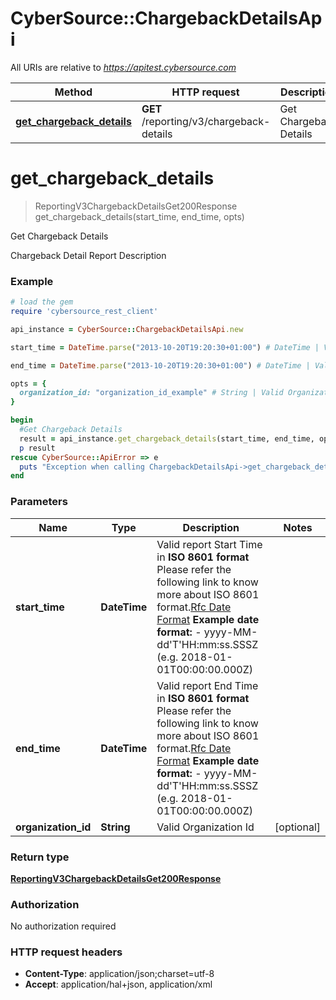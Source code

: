 # CyberSource::ChargebackDetailsApi

All URIs are relative to *https://apitest.cybersource.com*

Method | HTTP request | Description
------------- | ------------- | -------------
[**get_chargeback_details**](ChargebackDetailsApi.md#get_chargeback_details) | **GET** /reporting/v3/chargeback-details | Get Chargeback Details


# **get_chargeback_details**
> ReportingV3ChargebackDetailsGet200Response get_chargeback_details(start_time, end_time, opts)

Get Chargeback Details

Chargeback Detail Report Description

### Example
```ruby
# load the gem
require 'cybersource_rest_client'

api_instance = CyberSource::ChargebackDetailsApi.new

start_time = DateTime.parse("2013-10-20T19:20:30+01:00") # DateTime | Valid report Start Time in **ISO 8601 format** Please refer the following link to know more about ISO 8601 format.[Rfc Date Format](https://xml2rfc.tools.ietf.org/public/rfc/html/rfc3339.html#anchor14)  **Example date format:**   - yyyy-MM-dd'T'HH:mm:ss.SSSZ (e.g. 2018-01-01T00:00:00.000Z) 

end_time = DateTime.parse("2013-10-20T19:20:30+01:00") # DateTime | Valid report End Time in **ISO 8601 format** Please refer the following link to know more about ISO 8601 format.[Rfc Date Format](https://xml2rfc.tools.ietf.org/public/rfc/html/rfc3339.html#anchor14)  **Example date format:**   - yyyy-MM-dd'T'HH:mm:ss.SSSZ (e.g. 2018-01-01T00:00:00.000Z) 

opts = { 
  organization_id: "organization_id_example" # String | Valid Organization Id
}

begin
  #Get Chargeback Details
  result = api_instance.get_chargeback_details(start_time, end_time, opts)
  p result
rescue CyberSource::ApiError => e
  puts "Exception when calling ChargebackDetailsApi->get_chargeback_details: #{e}"
end
```

### Parameters

Name | Type | Description  | Notes
------------- | ------------- | ------------- | -------------
 **start_time** | **DateTime**| Valid report Start Time in **ISO 8601 format** Please refer the following link to know more about ISO 8601 format.[Rfc Date Format](https://xml2rfc.tools.ietf.org/public/rfc/html/rfc3339.html#anchor14)  **Example date format:**   - yyyy-MM-dd&#39;T&#39;HH:mm:ss.SSSZ (e.g. 2018-01-01T00:00:00.000Z)  | 
 **end_time** | **DateTime**| Valid report End Time in **ISO 8601 format** Please refer the following link to know more about ISO 8601 format.[Rfc Date Format](https://xml2rfc.tools.ietf.org/public/rfc/html/rfc3339.html#anchor14)  **Example date format:**   - yyyy-MM-dd&#39;T&#39;HH:mm:ss.SSSZ (e.g. 2018-01-01T00:00:00.000Z)  | 
 **organization_id** | **String**| Valid Organization Id | [optional] 

### Return type

[**ReportingV3ChargebackDetailsGet200Response**](ReportingV3ChargebackDetailsGet200Response.md)

### Authorization

No authorization required

### HTTP request headers

 - **Content-Type**: application/json;charset=utf-8
 - **Accept**: application/hal+json, application/xml



